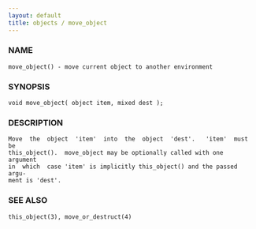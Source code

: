 ```yaml
---
layout: default
title: objects / move_object
---
```


### NAME

    move_object() - move current object to another environment

### SYNOPSIS

    void move_object( object item, mixed dest );

### DESCRIPTION

    Move  the  object  'item'  into  the  object  'dest'.   'item'  must be
    this_object().  move_object may be optionally called with one  argument
    in  which  case 'item' is implicitly this_object() and the passed argu‐
    ment is 'dest'.

### SEE ALSO

    this_object(3), move_or_destruct(4)
